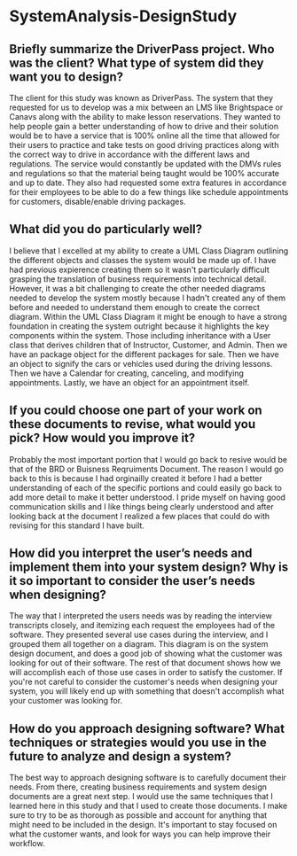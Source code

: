 # SystemAnalysis-DesignStudy

## Briefly summarize the DriverPass project. Who was the client? What type of system did they want you to design?
The client for this study was known as DriverPass. The system that they requested for us to develop was a mix between an LMS like Brightspace or Canavs along with the ability to make lesson reservations.
They wanted to help people gain a better understanding of how to drive and their solution would be to have a service that is 100% online all the time that allowed for their users to practice and take tests
on good driving practices along with the correct way to drive in accordance with the different laws and regulations. The service would constantly be updated with the DMVs rules and regulations so that the
material being taught would be 100% accurate and up to date. They also had requested some extra features in accordance for their employees to be able to do a few things like schedule appointments for customers,
disable/enable driving packages.
## What did you do particularly well?
I believe that I excelled at my ability to create a UML Class Diagram outlining the different objects and classes the system would be made up of. I have had previous expierence creating them so it wasn't particularly
difficult grasping the translation of business requirements into technical detail. However, it was a bit challenging to create the other needed diagrams needed to develop the system mostly because I hadn't created any
of them before and needed to understand them enough to create the correct diagram. Within the UML Class Diagram it might be enough to have a strong foundation in creating the system outright because it highlights the
key components within the system. Those including inheritance with a User class that derives children that of Instructor, Customer, and Admin. Then we have an package object for the different packages for sale. Then we
have an object to signify the cars or vehicles used during the driving lessons. Then we have a Calendar for creating, canceling, and modifying appointments. Lastly, we have an object for an appointment itself.
## If you could choose one part of your work on these documents to revise, what would you pick? How would you improve it?
Probably the most important portion that I would go back to resive would be that of the BRD or Buisness Reqruiments Document. The reason I would go back to this is because I had orginailly created it before I had a better
understanding of each of the specific portions and could easily go back to add more detail to make it better understood. I pride myself on having good communication skills and I like things being clearly understood and
after looking back at the document I realized a few places that could do with revising for this standard I have built.
## How did you interpret the user’s needs and implement them into your system design? Why is it so important to consider the user’s needs when designing?
The way that I interpreted the users needs was by reading the interview transcripts closely, and itemizing each request the employees had of the software. They presented several use cases during the interview, and
I grouped them all together on a diagram. This diagram is on the system design document, and does a good job of showing what the customer was looking for out of their software. The rest of that document shows how we
will accomplish each of those use cases in order to satisfy the customer. If you're not careful to consider the customer's needs when designing your system, you will likely end up with something that doesn't accomplish
what your customer was looking for.
## How do you approach designing software? What techniques or strategies would you use in the future to analyze and design a system?
The best way to approach designing software is to carefully document their needs. From there, creating business requirements and system design documents are a great next step. I would use the same techniques that
I learned here in this study and that I used to create those documents. I make sure to try to be as thorough as possible and account for anything that might need to be included in the design. It's important
to stay focused on what the customer wants, and look for ways you can help improve their workflow.
